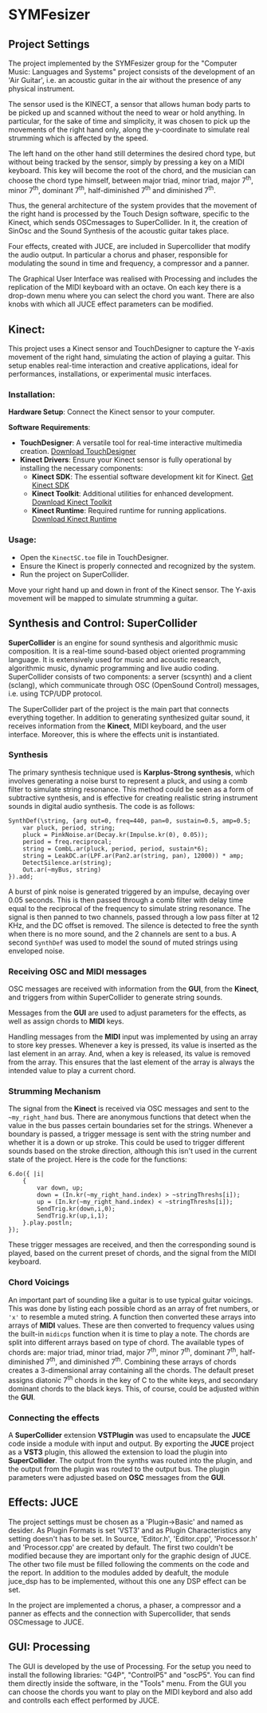 # SYMFesizer
## Project Settings
The project implemented by the SYMFesizer group for the "Computer Music: Languages and Systems" project consists of the development of an 'Air Guitar', i.e. an acoustic guitar in the air without the presence of any physical instrument. 

The sensor used is the KINECT, a sensor that allows human body parts to be picked up and scanned without the need to wear or hold anything. In particular, for the sake of time and simplicity, it was chosen to pick up the movements of the right hand only, along the y-coordinate to simulate real strumming which is affected by the speed.

The left hand on the other hand still determines the desired chord type, but without being tracked by the sensor, simply by pressing a key on a MIDI keyboard. This key will become the root of the chord, and the musician can choose the chord type himself, between  major
triad, minor triad, major 7<sup>th</sup>, minor 7<sup>th</sup>, dominant 7<sup>th</sup>, half-diminished 7<sup>th</sup> and diminished 7<sup>th</sup>.

Thus, the general architecture of the system provides that the movement of the right hand is processed by the Touch Design software, specific to the Kinect, which sends OSCmessages to SuperCollider. In it, the creation of SinOsc and the Sound Synthesis of the acoustic guitar takes place. 

Four effects, created with JUCE, are included in Supercollider that modify the audio output. In particular a chorus and phaser, responsible for modulating the sound in time and frequency, a compressor and a panner. 

The Graphical User Interface was realised with Processing and includes the replication of the MIDI keyboard with an octave. On each key there is a drop-down menu where you can select the chord you want. There are also knobs with which all JUCE effect parameters can be modified.  

## Kinect:
This project uses a Kinect sensor and TouchDesigner to capture the Y-axis movement of the right hand, simulating the action of playing a guitar. 
This setup enables real-time interaction and creative applications, ideal for performances, installations, or experimental music interfaces.
### Installation:

**Hardware Setup**: Connect the Kinect sensor to your computer.

**Software Requirements**:

- **TouchDesigner**: A versatile tool for real-time interactive multimedia creation. [Download TouchDesigner](https://derivative.ca/)
- **Kinect Drivers**: Ensure your Kinect sensor is fully operational by installing the necessary components:
  - **Kinect SDK**: The essential software development kit for Kinect. [Get Kinect SDK](https://developer.microsoft.com/en-us/windows/kinect)
  - **Kinect Toolkit**: Additional utilities for enhanced development. [Download Kinect Toolkit](https://www.microsoft.com/en-us/download/details.aspx?id=40276)
  - **Kinect Runtime**: Required runtime for running applications. [Download Kinect Runtime](https://www.microsoft.com/en-us/download/details.aspx?id=44561)

### Usage:
- Open the `KinectSC.toe` file in TouchDesigner. 
- Ensure the Kinect is properly connected and recognized by the system. 
- Run the project on SuperCollider.
  
Move your right hand up and down in front of the Kinect sensor. The Y-axis movement will be mapped to simulate strumming a guitar.


## Synthesis and Control: SuperCollider
**SuperCollider** is an engine for sound synthesis and algorithmic music composition.
It is a real-time sound-based object oriented programming language. 
It is extensively used for music and acoustic research, algorithmic music, dynamic programming and live audio coding. SuperCollider consists of two components: a server (scsynth) and a client (sclang), which communicate through OSC (OpenSound Control) messages, i.e. using TCP/UDP protocol. 

The SuperCollider part of the project is the main part that connects everything together. In addition to generating synthesized guitar sound, it receives information from the **Kinect**, MIDI keyboard, and the user interface. Moreover, this is where the effects unit is instantiated.

### Synthesis
The primary synthesis technique used is **Karplus-Strong synthesis**, which involves generating a noise burst to represent a pluck, and using a comb filter to simulate string resonance. This method could be seen as a form of subtractive synthesis, and is effective for creating realistic string instrument sounds in digital audio synthesis. The code is as follows:

```
SynthDef(\string, {arg out=0, freq=440, pan=0, sustain=0.5, amp=0.5;
	var pluck, period, string;
	pluck = PinkNoise.ar(Decay.kr(Impulse.kr(0), 0.05));
	period = freq.reciprocal;
	string = CombL.ar(pluck, period, period, sustain*6);
	string = LeakDC.ar(LPF.ar(Pan2.ar(string, pan), 12000)) * amp;
	DetectSilence.ar(string);
	Out.ar(~myBus, string)
}).add;
```
A burst of pink noise is generated triggered by an impulse, decaying over 0.05 seconds. This is then passed through a comb filter with delay time equal to the reciprocal of the frequency to simulate string resonance. The signal is then panned to two channels, passed through a low pass filter at 12 KHz, and the DC offset is removed. The silence is detected to free the synth when there is no more sound, and the 2 channels are sent to a bus. A second `SynthDef` was used to model the sound of muted strings using enveloped noise.

### Receiving OSC and MIDI messages
OSC messages are received with information from the **GUI**, from the **Kinect**, and triggers from within SuperCollider to generate string sounds.

Messages from the **GUI** are used to adjust parameters for the effects, as well as assign chords to **MIDI** keys.

Handling messages from the **MIDI** input was implemented by using an array to store key presses. Whenever a key is pressed, its value is inserted as the last element in an array. And, when a key is released, its value is removed from the array. This ensures that the last element of the array is always the intended value to play a current chord.

### Strumming Mechanism
The signal from the **Kinect** is received via OSC messages and sent to the `~my_right_hand` bus. There are anonymous functions that detect when the value in the bus passes certain boundaries set for the strings. Whenever a boundary is passed, a trigger message is sent with the string number and whether it is a down or up stroke. This could be used to trigger different sounds based on the stroke direction, although this isn't used in the current state of the project. Here is the code for the functions: 

```
6.do({ |i|
	{
		var down, up;
		down = (In.kr(~my_right_hand.index) > ~stringThreshs[i]);
		up = (In.kr(~my_right_hand.index) < ~stringThreshs[i]);
		SendTrig.kr(down,i,0);
		SendTrig.kr(up,i,1);
	}.play.postln;
});
```

These trigger messages are received, and then the corresponding sound is played, based on the current preset of chords, and the signal from the MIDI keyboard.

### Chord Voicings
An important part of sounding like a guitar is to use typical guitar voicings. This was done by listing each possible chord as an array of fret numbers, or `'x'` to resemble a muted string. A function then converted these arrays into arrays of **MIDI** values. These are then converted to frequency values using the built-in `midicps` function when it is time to play a note. The chords are split into different arrays based on type of chord. The available types of chords are: major triad, minor triad, major 7<sup>th</sup>, minor 7<sup>th</sup>, dominant 7<sup>th</sup>, half-diminished 7<sup>th</sup>, and diminished 7<sup>th</sup>. Combining these arrays of chords creates a 3-dimensional array containing all the chords. The default preset assigns diatonic 7<sup>th</sup> chords in the key of C to the white keys, and secondary dominant chords to the black keys. This, of course, could be adjusted within the **GUI**.

### Connecting the effects
A **SuperCollider** extension **VSTPlugin** was used to encapsulate the **JUCE** code inside a module with input and output. By exporting the **JUCE** project as a **VST3** plugin, this allowed the extension to load the plugin into **SuperCollider**. The output from the synths was routed into the plugin, and the output from the plugin was routed to the output bus. The plugin parameters were adjusted based on **OSC** messages from the **GUI**.

## Effects: JUCE
The project settings must be chosen as a 'Plugin->Basic' and named as desider. 
As Plugin Formats is set 'VST3' and as Plugin Characteristics any setting doesn't has to be set.
In Source, 'Editor.h', 'Editor.cpp', 'Processor.h' and 'Processor.cpp' are created by default. The first two couldn't be modified because they are important only for the graphic design of JUCE. The other two file must be filled following the comments on the code and the report. 
In addition to the modules added by deafult, the module juce_dsp has to be implemented, without this one any DSP effect can be set. 

In the project are implemented a chorus, a phaser, a compressor and a panner as effects and the connection with Supercollider, that sends OSCmessage to JUCE. 

## GUI: Processing
The GUI is developed by the use of Processing. For the setup you need to install the following libraries: "G4P", "ControlP5" and "oscP5". You can find them directly inside the software, in the "Tools" menu. 
From the GUI you can choose the chords you want to play on the MIDI keybord and also add and controlls each effect performed by JUCE.   
